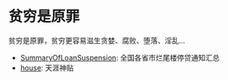 # 贫穷是原罪

贫穷是原罪，贫穷更容易滋生贪婪、腐败、堕落、淫乱...

* [SummaryOfLoanSuspension](https://github.com/WeNeedHome/SummaryOfLoanSuspension): 全国各省市烂尾楼停贷通知汇总
* [house](https://github.com/wenbochang888/house): 天涯神贴
